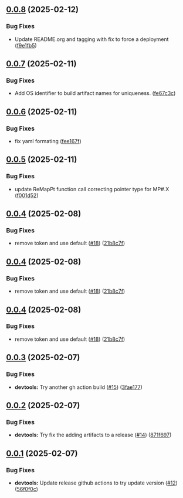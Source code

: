 ## [0.0.8](https://github.com/bkm82/flowVC/compare/v0.0.7...v0.0.8) (2025-02-12)


### Bug Fixes

* Update README.org and tagging with fix to force a deployment ([f9e1fb5](https://github.com/bkm82/flowVC/commit/f9e1fb583f7751d32c31f915d9a100e2408ad337))

## [0.0.7](https://github.com/bkm82/flowVC/compare/v0.0.6...v0.0.7) (2025-02-11)


### Bug Fixes

* Add OS identifier to build artifact names for uniqueness. ([fe67c3c](https://github.com/bkm82/flowVC/commit/fe67c3c624b109c075165a3383cf1fd795105ba3))

## [0.0.6](https://github.com/bkm82/flowVC/compare/v0.0.5...v0.0.6) (2025-02-11)


### Bug Fixes

* fix yaml formating ([fee167f](https://github.com/bkm82/flowVC/commit/fee167fa6fe60b5c8337dd351bce69e61302d19d))

## [0.0.5](https://github.com/bkm82/flowVC/compare/v0.0.4...v0.0.5) (2025-02-11)


### Bug Fixes

* update ReMapPt function call correcting pointer type for MP#.X ([f001d52](https://github.com/bkm82/flowVC/commit/f001d520ec23b189d8c1bfa1734abe12a4d351b5))

## [0.0.4](https://github.com/bkm82/flowVC/compare/v0.0.3...v0.0.4) (2025-02-08)


### Bug Fixes

* remove token and use default ([#18](https://github.com/bkm82/flowVC/issues/18)) ([21b8c7f](https://github.com/bkm82/flowVC/commit/21b8c7fc8386f10d3a87d1f93acc3c16d1d025df))

## [0.0.4](https://github.com/bkm82/flowVC/compare/v0.0.3...v0.0.4) (2025-02-08)


### Bug Fixes

* remove token and use default ([#18](https://github.com/bkm82/flowVC/issues/18)) ([21b8c7f](https://github.com/bkm82/flowVC/commit/21b8c7fc8386f10d3a87d1f93acc3c16d1d025df))

## [0.0.4](https://github.com/bkm82/flowVC/compare/v0.0.3...v0.0.4) (2025-02-08)


### Bug Fixes

* remove token and use default ([#18](https://github.com/bkm82/flowVC/issues/18)) ([21b8c7f](https://github.com/bkm82/flowVC/commit/21b8c7fc8386f10d3a87d1f93acc3c16d1d025df))

## [0.0.3](https://github.com/bkm82/flowVC/compare/v0.0.2...v0.0.3) (2025-02-07)


### Bug Fixes

* **devtools:** Try another gh action build ([#15](https://github.com/bkm82/flowVC/issues/15)) ([3fae177](https://github.com/bkm82/flowVC/commit/3fae1776860b9ba8ee9ab7bf5ad1df0bfcf9d7d2))

## [0.0.2](https://github.com/bkm82/flowVC/compare/v0.0.1...v0.0.2) (2025-02-07)


### Bug Fixes

* **devtools:** Try fix the adding artifacts to a release ([#14](https://github.com/bkm82/flowVC/issues/14)) ([871f697](https://github.com/bkm82/flowVC/commit/871f69746e427c45bc797b70bf80475aeb4cb91d))

## [0.0.1](https://github.com/bkm82/flowVC/compare/v0.0.0...v0.0.1) (2025-02-07)


### Bug Fixes

* **devtools:** Update release github actions to try update version ([#12](https://github.com/bkm82/flowVC/issues/12)) ([56f0f0c](https://github.com/bkm82/flowVC/commit/56f0f0c8374509bf1942198261db2b6a8cf5d6c0))
